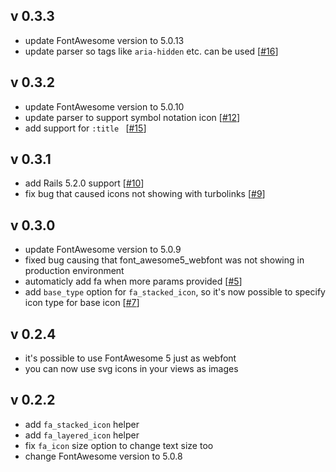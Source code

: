 ## v 0.3.3
- update FontAwesome version to 5.0.13
- update parser so tags like ```aria-hidden``` etc. can be used [[#16](https://github.com/tomkra/font_awesome5_rails/issues/16)]
 
## v 0.3.2
- update FontAwesome version to 5.0.10
- update parser to support symbol notation icon [[#12](https://github.com/tomkra/font_awesome5_rails/issues/12)]
- add support for ```:title ``` [[#15](https://github.com/tomkra/font_awesome5_rails/issues/15)]

## v 0.3.1
- add Rails 5.2.0 support [[#10](https://github.com/tomkra/font_awesome5_rails/issues/10)]
- fix bug that caused icons not showing with turbolinks [[#9](https://github.com/tomkra/font_awesome5_rails/issues/9)]

## v 0.3.0
- update FontAwesome version to 5.0.9
- fixed bug causing that font_awesome5_webfont was not showing in production environment
- automaticly add fa when more params provided [[#5](https://github.com/tomkra/font_awesome5_rails/issues/5)]
- add ```base_type``` option for ```fa_stacked_icon```, so it's now possible to specify icon type for base icon [[#7](https://github.com/tomkra/font_awesome5_rails/issues/7)]

## v 0.2.4

- it's possible to use FontAwesome 5 just as webfont
- you can now use svg icons in your views as images

## v 0.2.2

- add  ```fa_stacked_icon``` helper
- add  ```fa_layered_icon``` helper
- fix ```fa_icon``` size option to change text size too
- change FontAwesome version to 5.0.8
